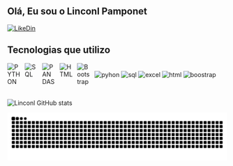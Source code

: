 ## Olá, Eu sou o Linconl Pamponet

[![LikeDin](https://img.shields.io/badge/LinkedIn-0077B5?style=for-the-badge&logo=linkedin&logoColor=white)](https://www.linkedin.com/in/linconl-pamponet-768905316) 


## Tecnologias que utilizo
<img 
    align="left" 
    alt="PYTHON"
    title="PYTHON" 
    width="30px" 
    style="padding-right: 10px;" 
   src="https://cdn.jsdelivr.net/gh/devicons/devicon@latest/icons/python/python-original.svg" 
/>

<img 
    align="left" 
    alt="SQL"
    title="SQL" 
    width="30px" 
    style="padding-right: 10px;" 
     src="https://cdn.jsdelivr.net/gh/devicons/devicon@latest/icons/azuresqldatabase/azuresqldatabase-original.svg"          
/>

<img 
    align="left" 
    alt="PANDAS"
    title="PANDAS" 
    width="30px" 
    style="padding-right: 10px;" 
     src="https://cdn.jsdelivr.net/gh/devicons/devicon@latest/icons/pandas/pandas-original.svg"
          />

   
<img 
    align="left" 
    alt="HTML"
    title="HTML" 
    width="30px" 
    style="padding-right: 10px;" 
    src="https://cdn.jsdelivr.net/gh/devicons/devicon@latest/icons/html5/html5-original.svg" 
/>
<img 
    align="left" 
    alt="Bootstrap"
    title="Bootstrap" 
    width="30px" 
    style="padding-right: 10px;" 
    src="https://cdn.jsdelivr.net/gh/devicons/devicon@latest/icons/bootstrap/bootstrap-original.svg" 
/>
<div style="display: inline_block"><br/>
<img align="center" alt=pyhon src="https://img.shields.io/badge/Python-14354C?style=for-the-badge&logo=python&logoColor=white"/>
<img align="center" alt=sql src="https://img.shields.io/badge/SQL-005C84?style=for-the-badge&logo=mysql&logoColor=white"/>
<img align="center" alt=excel src="https://img.shields.io/badge/Excel-217346?style=for-the-badge&logo=microsoft-excel&logoColor=white"/>
<img align="center" alt=html src="https://img.shields.io/badge/HTML5-E34F26?style=for-the-badge&logo=html5&logoColor=white"/>
<img align="center" alt=boostrap src="https://img.shields.io/badge/Bootstrap-563D7C?style=for-the-badge&logo=bootstrap&logoColor=white"/>


</div>
<br></br>


![Linconl GitHub stats](https://github-readme-stats.vercel.app/api?username=linconl&show_icons=true&theme=radical)

<picture align="center">
  <source media="(prefers-color-scheme: dark)" srcset="https://raw.githubusercontent.com/linconlpamponet/linconl/output/github-contribution-grid-snake-dark.svg">
  <source media="(prefers-color-scheme: light)" srcset="https://raw.githubusercontent.com/linconlpamponet/linconlpamponet/output/github-contribution-grid-snake-dark.svg">
  <img align="center" alt="github contribution grid snake animation" src="https://raw.githubusercontent.com/linconlpamponet/linconlpamponet/output/github-contribution-grid-snake.svg">
</picture>


